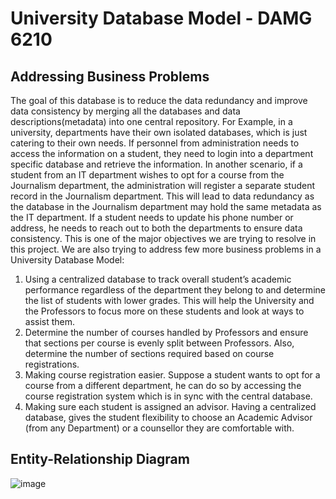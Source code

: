 # University Database Model - DAMG 6210

## Addressing Business Problems

The goal of this database is to reduce the data redundancy and improve data consistency by merging all the databases and data descriptions(metadata) into one central repository. For Example, in a university, departments have their own isolated databases, which is just catering to their own needs. If personnel from administration needs to access the information on a student, they need to login into a department specific database and retrieve the information. In another scenario, if a student from an IT department wishes to opt for a course from the Journalism department, the administration will register a separate student record in the Journalism department. This will lead to data redundancy as the database in the Journalism department may hold the same metadata as the IT department. If a student needs to update his phone number or address, he needs to reach out to both the departments to ensure data consistency. This is one of the major objectives we are trying to resolve in this project. We are also trying to address few more business problems in a University Database Model:
1.	Using a centralized database to track overall student’s academic performance regardless of the department they belong to and determine the list of students with lower grades. This will help the University and the Professors to focus more on these students and look at ways to assist them.
2.	Determine the number of courses handled by Professors and ensure that sections per course is evenly split between Professors. Also, determine the number of sections required based on course registrations.
3.	Making course registration easier. Suppose a student wants to opt for a course from a different department, he can do so by accessing the course registration system which is in sync with the central database.
4.	Making sure each student is assigned an advisor. Having a centralized database, gives the student flexibility to choose an Academic Advisor (from any Department) or a counsellor they are comfortable with.

## Entity-Relationship Diagram

![image](https://user-images.githubusercontent.com/91435691/152665781-7bb2d102-2be9-4a53-9142-a8fd49ec956b.png)


